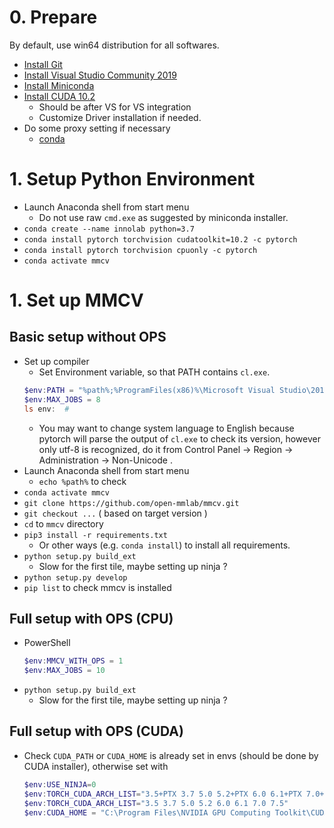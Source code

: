 # 0. Prepare

By default, use win64 distribution for all softwares.

- [Install Git](https://git-scm.com/download/win)
- [Install Visual Studio Community 2019](https://visualstudio.microsoft.com)
- [Install Miniconda](https://docs.conda.io/en/latest/miniconda.html)
- [Install CUDA 10.2](https://developer.nvidia.com/cuda-10.2-download-archive)
  - Should be after VS for VS integration
  - Customize Driver installation if needed.
- Do some proxy setting if necessary
  - [conda](https://conda.io/projects/conda/en/latest/user-guide/configuration/use-condarc.html#configure-conda-for-use-behind-a-proxy-server-proxy-servers)

# 1. Setup Python Environment

- Launch Anaconda shell from start menu
  - Do not use raw `cmd.exe` as suggested by miniconda installer.
- `conda create --name innolab python=3.7`
- `conda install pytorch torchvision cudatoolkit=10.2 -c pytorch`
- `conda install pytorch torchvision cpuonly -c pytorch`
- `conda activate mmcv`

# 1. Set up MMCV

## Basic setup without OPS

- Set up compiler
  - Set Environment variable, so that PATH contains `cl.exe`.
  ```powershell
  $env:PATH = "%path%;%ProgramFiles(x86)%\Microsoft Visual Studio\2019\Community\VC\Tools\MSVC\14.27.29110\bin\Hostx64\x64"
  $env:MAX_JOBS = 8
  ls env:  #
  ```
  - You may want to change system language to English because pytorch will parse the output of `cl.exe` to check its version, however only utf-8 is recognized, do it from Control Panel -> Region -> Administration -> Non-Unicode .
- Launch Anaconda shell from start menu
  - `echo %path%` to check
- `conda activate mmcv`
- `git clone https://github.com/open-mmlab/mmcv.git`
- `git checkout ...` ( based on target version )
- `cd` to `mmcv` directory
- `pip3 install -r requirements.txt`
  - Or other ways (e.g. `conda install`) to install all requirements.
- `python setup.py build_ext`
  - Slow for the first tile, maybe setting up ninja ?
- `python setup.py develop`
- `pip list` to check mmcv is installed

## Full setup with OPS (CPU)

- PowerShell
  ```powershell
  $env:MMCV_WITH_OPS = 1
  $env:MAX_JOBS = 10
  ```
- `python setup.py build_ext`
  - Slow for the first tile, maybe setting up ninja ?

## Full setup with OPS (CUDA)

- Check `CUDA_PATH` or `CUDA_HOME` is already set in envs (should be done by CUDA installer), otherwise set with
  ```powershell
  $env:USE_NINJA=0
  $env:TORCH_CUDA_ARCH_LIST="3.5+PTX 3.7 5.0 5.2+PTX 6.0 6.1+PTX 7.0+PTX 7.5+PTX"
  $env:TORCH_CUDA_ARCH_LIST="3.5 3.7 5.0 5.2 6.0 6.1 7.0 7.5"
  $env:CUDA_HOME = "C:\Program Files\NVIDIA GPU Computing Toolkit\CUDA\v10.2\"
  ```
